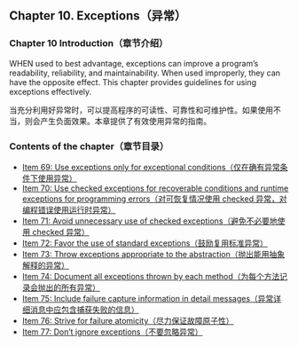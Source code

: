## Chapter 10. Exceptions（异常）

### Chapter 10 Introduction（章节介绍）

WHEN used to best advantage, exceptions can improve a program’s readability, reliability, and maintainability. When used improperly, they can have the opposite effect. This chapter provides guidelines for using exceptions effectively.

当充分利用好异常时，可以提高程序的可读性、可靠性和可维护性。如果使用不当，则会产生负面效果。本章提供了有效使用异常的指南。

### Contents of the chapter（章节目录）
- [Item 69: Use exceptions only for exceptional conditions（仅在确有异常条件下使用异常）](./Chapter-10/Chapter-10-Item-69-Use-exceptions-only-for-exceptional-conditions)
- [Item 70: Use checked exceptions for recoverable conditions and runtime exceptions for programming errors（对可恢复情况使用 checked 异常，对编程错误使用运行时异常）](./Chapter-10/Chapter-10-Item-70-Use-checked-exceptions-for-recoverable-conditions-and-runtime-exceptions-for-programming-errors)
- [Item 71: Avoid unnecessary use of checked exceptions（避免不必要地使用 checked 异常）](./Chapter-10/Chapter-10-Item-71-Avoid-unnecessary-use-of-checked-exceptions)
- [Item 72: Favor the use of standard exceptions（鼓励复用标准异常）](./Chapter-10/Chapter-10-Item-72-Favor-the-use-of-standard-exceptions)
- [Item 73: Throw exceptions appropriate to the abstraction（抛出能用抽象解释的异常）](./Chapter-10/Chapter-10-Item-73-Throw-exceptions-appropriate-to-the-abstraction)
- [Item 74: Document all exceptions thrown by each method（为每个方法记录会抛出的所有异常）](./Chapter-10/Chapter-10-Item-74-Document-all-exceptions-thrown-by-each-method)
- [Item 75: Include failure capture information in detail messages（异常详细消息中应包含捕获失败的信息）](./Chapter-10/Chapter-10-Item-75-Include-failure-capture-information-in-detail-messages)
- [Item 76: Strive for failure atomicity（尽力保证故障原子性）](./Chapter-10/Chapter-10-Item-76-Strive-for-failure-atomicity)
- [Item 77: Don’t ignore exceptions（不要忽略异常）](./Chapter-10/Chapter-10-Item-77-Don’t-ignore-exceptions)
